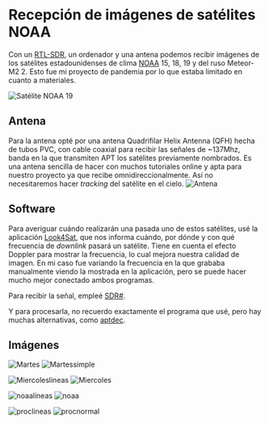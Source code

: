 # Recepción de imágenes de satélites NOAA
Con un [RTL-SDR](https://www.rtl-sdr.com/), un ordenador y una antena podemos recibir imágenes de los satélites estadounidenses de clima [NOAA](https://www.star.nesdis.noaa.gov/goes/index.php) 15, 18, 19 y del ruso Meteor-M2 2. Esto fue mi proyecto de pandemia por lo que estaba limitado en cuanto a materiales.

![Satélite NOAA 19](/static/images/noaa/noaa_19.jpg)
## Antena
Para la antena opté por una antena Quadrifilar Helix Antenna (QFH) hecha de tubos PVC, con cable coaxial para recibir las señales de ~137Mhz, banda en la que transmiten APT los satélites previamente nombrados. Es una antena sencilla de hacer con muchos tutoriales online y apta para nuestro proyecto ya que recibe omnidireccionalmente. Así no necesitaremos hacer _tracking_ del satélite en el cielo.
![Antena](/static/images/noaa/antena.jpg)
## Software
Para averiguar cuándo realizarán una pasada uno de estos satélites, usé la aplicación [Look4Sat](https://github.com/rt-bishop/Look4Sat), que nos informa cuándo, por dónde y con qué frecuencia de _downlink_ pasará un satélite. Tiene en cuenta el efecto Doppler para mostrar la frecuencia, lo cual mejora nuestra calidad de imagen. En mi caso fue variando la frecuencia en la que grababa manualmente viendo la mostrada en la aplicación, pero se puede hacer mucho mejor conectado ambos programas.

Para recibir la señal, empleé [SDR#](https://airspy.com/download/).

Y para procesarla, no recuerdo exactamente el programa que usé, pero hay muchas alternativas, como [aptdec](https://github.com/Xerbo/aptdec).

## Imágenes
![Martes](/static/images/noaa/martes.png)
![Martessimple](/static/images/noaa/martessimple.png)

![Miercoleslineas](/static/images/noaa/miercoleslineas.png)
![Miercoles](/static/images/noaa/miercoles.png)

![noaalineas](/static/images/noaa/noaalineas.jpg)
![noaa](/static/images/noaa/noaa.jpg)

![proclineas](/static/images/noaa/proclineas.jpg)
![procnormal](/static/images/noaa/procnormal.jpg)
